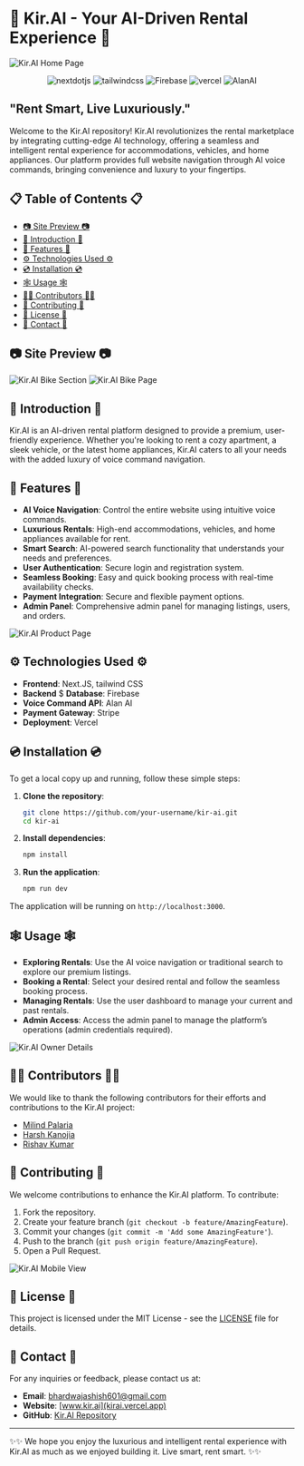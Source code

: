 # 🤖 Kir.AI - Your AI-Driven Rental Experience 🤖 

![Kir.AI Home Page](/images/ss_home.png)

<div align="center">
    <img src="https://img.shields.io/badge/-Next_JS-black?style=for-the-badge&logoColor=white&logo=nextdotjs&color=000000" alt="nextdotjs" />
    <img src="https://img.shields.io/badge/-Tailwind_CSS-black?style=for-the-badge&logoColor=white&logo=tailwindcss&color=06B6D4" alt="tailwindcss" />
    <img src="https://img.shields.io/badge/-Firebase-black?style=for-the-badge&logoColor=white&logo=firebase&color=DD2C00" alt="Firebase" />
    <img src="https://img.shields.io/badge/-Vercel-black?style=for-the-badge&logoColor=white&logo=vercel&color=000000" alt="vercel" />
    <img src="https://img.shields.io/badge/-Alan_AI-black?style=for-the-badge&logoColor=white&logo=airbrake&color=18BFFF" alt="AlanAI" />

  </div>


## **"Rent Smart, Live Luxuriously."**

Welcome to the Kir.AI repository! Kir.AI revolutionizes the rental marketplace by integrating cutting-edge AI technology, offering a seamless and intelligent rental experience for accommodations, vehicles, and home appliances. Our platform provides full website navigation through AI voice commands, bringing convenience and luxury to your fingertips.


## 📋 Table of Contents 📋

- [📷 Site Preview 📷](#-site-preview-)
- [🐙 Introduction 🐙](#-introduction-)
- [🔋 Features 🔋](#-features-)
- [⚙️ Technologies Used ⚙️](#-technologies-used-)
- [💿 Installation 💿](#-installation-)
- [🕸️ Usage 🕸️](#-usage-)
- [👨‍🎓 Contributors 👨‍🎓](#👨-contributors-👨)
- [🚀 Contributing 🚀](#-contributing-)
- [📜 License 📜](#-license-)
- [🔗 Contact 🔗](#-contact-)


## 📷 Site Preview 📷

![Kir.AI Bike Section](/images/ss_bikes.png)
![Kir.AI Bike Page](/images/ss_bikepage.png)


## 🐙 Introduction 🐙

Kir.AI is an AI-driven rental platform designed to provide a premium, user-friendly experience. Whether you're looking to rent a cozy apartment, a sleek vehicle, or the latest home appliances, Kir.AI caters to all your needs with the added luxury of voice command navigation.





## 🔋 Features 🔋

- **AI Voice Navigation**: Control the entire website using intuitive voice commands.
- **Luxurious Rentals**: High-end accommodations, vehicles, and home appliances available for rent.
- **Smart Search**: AI-powered search functionality that understands your needs and preferences.
- **User Authentication**: Secure login and registration system.
- **Seamless Booking**: Easy and quick booking process with real-time availability checks.
- **Payment Integration**: Secure and flexible payment options.
- **Admin Panel**: Comprehensive admin panel for managing listings, users, and orders.

![Kir.AI Product Page](/images/ss_productpage.png)


## ⚙️ Technologies Used ⚙️

- **Frontend**: Next.JS, tailwind CSS
- **Backend** $ **Database**: Firebase
- **Voice Command API**: Alan AI
- **Payment Gateway**: Stripe
- **Deployment**: Vercel

## 💿 Installation 💿 

To get a local copy up and running, follow these simple steps:

1. **Clone the repository**:
    ```bash
    git clone https://github.com/your-username/kir-ai.git
    cd kir-ai
    ```

2. **Install dependencies**:
    ```bash
    npm install
    ```

4. **Run the application**:
    ```bash
    npm run dev
    ```

The application will be running on `http://localhost:3000`.

## 🕸️ Usage 🕸️

- **Exploring Rentals**: Use the AI voice navigation or traditional search to explore our premium listings.
- **Booking a Rental**: Select your desired rental and follow the seamless booking process.
- **Managing Rentals**: Use the user dashboard to manage your current and past rentals.
- **Admin Access**: Access the admin panel to manage the platform’s operations (admin credentials required).

![Kir.AI Owner Details](/images/ss_owner.png)

## 👨‍🎓 Contributors 👨‍🎓

We would like to thank the following contributors for their efforts and contributions to the Kir.AI project:

- [Milind Palaria](https://github.com/Milind-Palaria)
- [Harsh Kanojia](https://github.com/Eyesnatcher-coder)
- [Rishav Kumar](https://github.com/RockingRishav)

## 🚀 Contributing 🚀

We welcome contributions to enhance the Kir.AI platform. To contribute:

1. Fork the repository.
2. Create your feature branch (`git checkout -b feature/AmazingFeature`).
3. Commit your changes (`git commit -m 'Add some AmazingFeature'`).
4. Push to the branch (`git push origin feature/AmazingFeature`).
5. Open a Pull Request.

![Kir.AI Mobile View](/images/ss_mobile.png)



## 📜 License 📜

This project is licensed under the MIT License - see the [LICENSE](/License) file for details.

## 🔗 Contact 🔗

For any inquiries or feedback, please contact us at:

- **Email**: bhardwajashish601@gmail.com
- **Website**: [www.kir.ai](kirai.vercel.app)
- **GitHub**: [Kir.AI Repository](https://github.com/Milind-Palaria/kir.ai)

---

✨✨ We hope you enjoy the luxurious and intelligent rental experience with Kir.AI as much as we enjoyed building it. Live smart, rent smart. ✨✨
